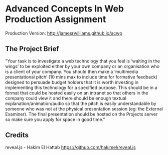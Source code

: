 # Advanced Concepts In Web Production Assignment

Production Version: http://jamesrwilliams.github.io/acwp

## The Project Brief

"Your task is to investigate a web technology that you feel is ‘waiting in the wings’ to be exploited either by your own company or an organisation who is a client of your company. You should then make a ‘multimedia presentational pitch’ (10 mins max to include time for formative feedback) designed to persuade budget holders that it is worth investing in implementing this technology for a specified purpose. This should be in a format that could be hosted easily on an intranet so that others in the company could view it and there should be enough textual explanation/animation/audio so that the pitch is easily understandable by someone who was not at the physical presentation session (eg: the External Examiner). The final presentation should be hosted on the Projects server so make sure you apply for space in good time."

## Credits 

reveal.js - Hakim El Hattab
https://github.com/hakimel/reveal.js
